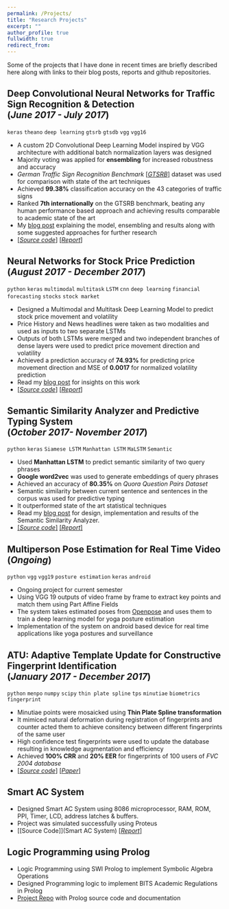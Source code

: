 ```yaml
---
permalink: /Projects/
title: "Research Projects"
excerpt: ""
author_profile: true
fullwidth: true
redirect_from: 
---
```


Some of the projects that I have done in recent times are briefly described here along with links to their blog posts, reports and github repositories.

## Deep Convolutional Neural Networks for Traffic Sign Recognition & Detection  <br> (_June 2017 - July 2017_)
`keras` `theano` `deep learning` `gtsrb` `gtsdb` `vgg` `vgg16` <br>
* A custom 2D Convolutional Deep Learning Model inspired by VGG architecture with additional batch normalization layers was designed
*  Majority voting was applied for **ensembling** for increased robustness and accuracy
* *German Traffic Sign Recognition Benchmark* [[_GTSRB_]](http://benchmark.ini.rub.de/?section=gtsrb&subsection=news) dataset was used for comparison with state of the art techniques
* Achieved **99.38%** classification accuracy on the 43 categories of traffic signs
* Ranked **7th internationally** on the GTSRB benchmark, beating any human performance based approach and achieving results comparable to academic state of the art
* My [blog post](https://amitojdeep.github.io/amitoj-blogs/2017/12/29/traffic-sign-reco.html) explaining the model, ensembling and results along with some suggested approaches for further research
* [[_Source code_]](https://github.com/amitojdeep/traffic-sign-reco) [[_Report_]](https://github.com/amitojdeep/traffic-sign-reco/raw/master/Training%20Report.pdf)

## Neural Networks for Stock Price Prediction <br>(_August 2017 - December 2017_)
`python`  `keras` `multimodal` `multitask` `LSTM` `cnn` `deep learning` `financial forecasting` `stocks` `stock market`<br>
* Designed a Multimodal and Multitask Deep Learning Model to predict stock price movement and volatility
* Price History and News headlines were taken as two modalities and used as inputs to two separate LSTMs
* Outputs of both LSTMs were merged and two independent branches of dense layers were used to predict price movement direction and volatility
*  Achieved a prediction accuracy of **74.93%** for predicting price movement direction and MSE of **0.0017** for normalized volatility prediction
* Read my [blog post](https://amitojdeep.github.io/amitoj-blogs/2017/12/30/deep-stock-preds.html) for insights on this work
* [[_Source code_]](https://github.com/amitojdeep/deep-stock-preds) [[_Report_]](https://github.com/amitojdeep/deep-stock-preds/raw/master/Deep%20Learning%20for%20Stock%20Price%20Prediction.pdf)

## Semantic Similarity Analyzer and Predictive Typing System <br>(_October 2017- November 2017_)
`python` `keras` `Siamese LSTM` `Manhattan LSTM` `MaLSTM` `Semantic` <br>
* Used **Manhattan LSTM** to predict semantic similarity of two query phrases
* **Google word2vec** was used to generate embeddings of query phrases
* Achieved an accuracy of **80.35%** on *Quora Question Pairs Dataset*
* Semantic similarity between current sentence and sentences in the corpus was used for predictive typing
* It outperformed state of the art statistical techniques
* Read my [blog post](https://amitojdeep.github.io/amitoj-blogs/2017/12/31/semantic-similarity.html) for design, implementation and results of the Semantic Similarity Analyzer.
* [[_Source code_]](https://github.com/amitojdeep/predictive-typing) [[_Report_]](https://github.com/amitojdeep/predictive-typing/raw/master/report.pdf)

## Multiperson Pose Estimation for Real Time Video <br> (_Ongoing_)
`python` `vgg` `vgg19` `posture estimation` `keras` `android` <br>
* Ongoing project for current semester
* Using VGG 19 outputs of video frame by frame to extract key points and match them using Part Affine Fields
* The system takes estimated poses from [Openpose](https://github.com/CMU-Perceptual-Computing-Lab/openpose) and uses them to train a deep learning model for yoga posture estimation
* Implementation of the system on android based device for real time applications like yoga postures and surveillance


## ATU: Adaptive Template Update for Constructive Fingerprint Identification <br>(_January 2017 - December 2017_)
`python`  `menpo` `numpy` `scipy` `thin plate spline` `tps` `minutiae` `biometrics` `fingerprint` <br>
* Minutiae points were mosaicked using **Thin Plate Spline transformation**
* It mimiced natural deformation during registration of fingerprints and counter acted them to achieve consitency between different fingerprints of the same user
* High confidence test fingerprints were used to update the database resulting in knowledge augmentation and efficiency 
* Achieved **100% CRR** and **20% EER** for fingerprints of 100 users of *FVC 2004 database*
* [[_Source code_]](https://github.com/amitojdeep/fp-recognition) [[_Paper_]](https://github.com/amitojdeep/fp-recognition/raw/master/writeup.pdf)

## Smart AC System
* Designed Smart AC System using 8086 microprocessor, RAM, ROM, PPI, Timer, LCD, address latches & buffers. 
* Project was simulated successfully using Proteus
* [[Source Code]](Smart AC System) [[_Report_]](https://github.com/amitojdeep/smart-ac/raw/master/mup_report-17.pdf)

## Logic Programming using Prolog
* Logic Programming using SWI Prolog to implement Symbolic Algebra Operations
* Designed Programming logic to implement BITS Academic Regulations in Prolog
* [Project Repo](https://github.com/amitojdeep/logic-assig) with Prolog source code and documentation 

